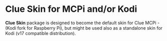 # Clue Skin for MCPi and/or Kodi

**Clue Skin** package is designed to become the default skin for Clue MCPi - 
(Kodi fork for Raspberry Pi), but might be used also as a standalone skin 
for Kodi (v17 compatible distribution).
